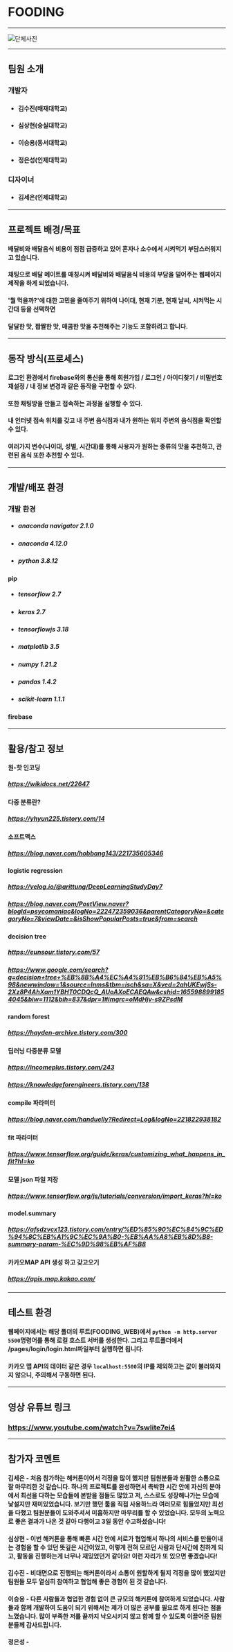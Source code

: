 # FOODING

---

![단체사진](https://user-images.githubusercontent.com/96258104/175428073-5d2d214f-929c-4631-ac37-0192f90bceb3.png)

---

## 팀원 소개

### 개발자
- #### 김수진(배재대학교)
- #### 심상현(숭실대학교)
- #### 이승용(동서대학교)
- #### 정은성(인제대학교)
### 디자이너
- #### 김세은(인제대학교)

---

## 프로젝트 배경/목표

#### 배달비와 배달음식 비용이 점점 급증하고 있어 혼자나 소수에서 시켜먹기 부담스러워지고 있습니다.
#### 채팅으로 배달 메이트를 매칭시켜 배달비와 배달음식 비용의 부담을 덜어주는 웹페이지 제작을 하게 되었습니다.
#### '뭘 먹을까?'에 대한 고민을 줄여주기 위하여 나이대, 현재 기분, 현재 날씨, 시켜먹는 시간대 등을 선택하면
#### 달달한 맛, 짭짤한 맛, 매콤한 맛을 추천해주는 기능도 포함하려고 합니다.

--- 

## 동작 방식(프로세스)
#### 로그인 환경에서 firebase와의 통신을 통해 회원가입 / 로그인 / 아이디찾기 / 비밀번호 재설정 / 내 정보 변경과 같은 동작을 구현할 수 있다.
#### 또한 채팅방을 만들고 접속하는 과정을 실행할 수 있다.
#### 내 인터넷 접속 위치를 갖고 내 주변 음식점과 내가 원하는 위치 주변의 음식점을 확인할 수 있다.
#### 여러가지 변수(나이대, 성별, 시간대)를 통해 사용자가 원하는 종류의 맛을 추천하고, 관련된 음식 또한 추천할 수 있다.

---

## 개발/배포 환경

### 개발 환경
  - ##### anaconda navigator 2.1.0
  - ##### anaconda 4.12.0
  - ##### python 3.8.12
  #### pip
  - ##### tensorflow 2.7
  - ##### keras 2.7
  - ##### tensorflowjs 3.18
  - ##### matplotlib 3.5
  - ##### numpy 1.21.2
  - ##### pandas 1.4.2
  - ##### scikit-learn 1.1.1
  #### firebase

---

## 활용/참고 정보

#### 원-핫 인코딩
##### https://wikidocs.net/22647
#### 다중 분류란?
##### https://yhyun225.tistory.com/14
#### 소프트맥스
##### https://blog.naver.com/hobbang143/221735605346
#### logistic regression
##### https://velog.io/@arittung/DeepLearningStudyDay7
##### https://blog.naver.com/PostView.naver?blogId=psycomaniac&logNo=222472359036&parentCategoryNo=&categoryNo=7&viewDate=&isShowPopularPosts=true&from=search
#### decision tree
##### https://eunsour.tistory.com/57
##### https://www.google.com/search?q=decision+tree+%EB%8B%A4%EC%A4%91%EB%B6%84%EB%A5%98&newwindow=1&source=lnms&tbm=isch&sa=X&ved=2ahUKEwjSs-2Xz8P4AhXam1YBHT0CDQcQ_AUoAXoECAEQAw&cshid=1655988991854045&biw=1112&bih=837&dpr=1#imgrc=oMdHjv-s9ZPsdM
#### random forest
##### https://hayden-archive.tistory.com/300
#### 딥러닝 다중분류 모델
##### https://incomeplus.tistory.com/243
##### https://knowledgeforengineers.tistory.com/138
#### compile 파라미터
##### https://blog.naver.com/handuelly?Redirect=Log&logNo=221822938182
#### fit 파라미터
##### https://www.tensorflow.org/guide/keras/customizing_what_happens_in_fit?hl=ko
#### 모델 json 파일 저장
##### https://www.tensorflow.org/js/tutorials/conversion/import_keras?hl=ko
#### model.summary
##### https://afsdzvcx123.tistory.com/entry/%ED%85%90%EC%84%9C%ED%94%8C%EB%A1%9C%EC%9A%B0-%EB%AA%A8%EB%8D%B8-summary-param-%EC%9D%98%EB%AF%B8
#### 카카오MAP API 생성 하고 갖고오기
##### https://apis.map.kakao.com/
---

## 테스트 환경

#### 웹페이지에서는 해당 폴더의 루트(FOODING_WEB)에서 ```python -m http.server 5500```명령어를 통해 로컬 호스트 서버를 생성한다. 그리고 루트폴더에서 /pages/login/login.html파일부터 실행하면 됩니다.
#### 카카오 맵 API의 데이터 같은 경우 ```localhost:5500```의 IP를 제외하고는 값이 불러와지지 않으니, 주의해서 구동하면 된다.

---

## 영상 유튜브 링크

### https://www.youtube.com/watch?v=7swIite7ei4

---

## 참가자 코멘트

#### 김세은 - 처음 참가하는 해커톤이어서 걱정을 많이 했지만 팀원분들과 원활한 소통으로 잘 마무리한 것 같습니다. 하나의 프로젝트를 완성하면서 촉박한 시간 안에 자신의 분야에서 최선을 다하는 모습들에 본받을 점들도 많았고 저, 스스로도 성장해나가는 모습에 낯설지만 재미있었습니다. 보기만 했던 툴을 직접 사용하느라 여러모로 힘들었지만 최선을 다했고 팀원분들이 도와주셔서 미흡하지만 마무리를 할 수 있었습니다. 모두의 노력으로 좋은 결과가 나온 것 같아 다행이고 3일 동안 수고하셨습니다!
#### 심상현 - 이번 해커톤을 통해 빠른 시간 안에 서로가 협업해서 하나의 서비스를 만들어내는 경험을 할 수 있던 뜻깊은 시간이었고, 이렇게 전혀 모르던 사람과 단시간에 친하게 되고, 활동을 진행하는게 너무나 재밌었던거 같아요! 이런 자리가 또 있으면 좋겠습니다!
#### 김수진 - 비대면으로 진행되는 해커톤이라서 소통이 원할하게 될지 걱정을 많이 했었지만 팀원들 모두 열심히 참여하고 협업해 좋은 경험이 된 것 같습니다.
#### 이승용 - 다른 사람들과 협업한 경험 없이 큰 규모의 해커톤에 참여하게 되었습니다. 사람들과 함께 개발하여 도움이 되기 위해서는 제가 더 많은 공부를 필요로 하게 된다는 점을 느꼈습니다. 많이 부족한 저를 끝까지 낙오시키지 않고 함께 할 수 있도록 이끌어준 팀원분들께 감사드립니다.
#### 정은성 - 
